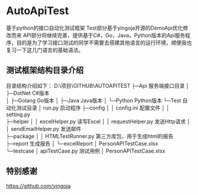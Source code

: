 # AutoApiTest
基于python的接口自动化测试框架
Test部分基于yingoja开源的DemoApi优化修改而来
API部分将继续完善，提供基于C#，Go，Java，Python版本的Api服务程序，目的是为了学习接口测试的同学不需要去搭建其他语言的运行环境，顺便我也复习一下这几门语言的基础语法。
## 测试框架结构目录介绍
目录结构介绍如下：
D:\项目\GITHUB\AUTOAPITEST
├─Api		服务端接口目录
│  ├─DotNet		C#版本		
│  ├─Golang		Go版本
│  ├─Java		Java版本
│  └─Python		Python版本
└─Test		自动化测试目录
    │  run.py		启动程序
    ├─config
    │  │  config.ini		配置文件
    │  │  setting.py		       
    ├─helper
    │  │  excelHelper.py		读写Excel
    │  │  requestHelper.py		发送Http请求
    │  │  sendEmailHelper.py	发送邮件	      
    ├─package
    │  │  HTMLTestRunner.py		第三方库包，用于生成html的报告
    ├─report		生成报告 
    │  └─excelReport
    │          PersonAPITestCase.xlsx        
    └─testcase
        │  apiTestCase.py	测试用例
        │  PersonAPITestCase.xlsx
## 特别感谢
https://github.com/yingoja